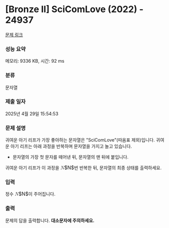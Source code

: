 # [Bronze II] SciComLove (2022) - 24937 

[문제 링크](https://www.acmicpc.net/problem/24937) 

### 성능 요약

메모리: 9336 KB, 시간: 92 ms

### 분류

문자열

### 제출 일자

2025년 4월 29일 15:54:53

### 문제 설명

<p>귀여운 아기 리프가 가장 좋아하는 문자열은 "SciComLove"(따옴표 제외)입니다. 귀여운 아기 리프는 아래 과정을 반복하며 문자열을 가지고 놀고 있습니다.</p>

<ul>
	<li>문자열의 가장 첫 문자를 떼어낸 뒤, 문자열의 맨 뒤에 붙입니다.</li>
</ul>

<p>귀여운 아기 리프가 이 과정을 <mjx-container class="MathJax" jax="CHTML" style="font-size: 109%; position: relative;"><mjx-math class="MJX-TEX" aria-hidden="true"><mjx-mi class="mjx-i"><mjx-c class="mjx-c1D441 TEX-I"></mjx-c></mjx-mi></mjx-math><mjx-assistive-mml unselectable="on" display="inline"><math xmlns="http://www.w3.org/1998/Math/MathML"><mi>N</mi></math></mjx-assistive-mml><span aria-hidden="true" class="no-mathjax mjx-copytext">$N$</span></mjx-container>번 반복한 뒤, 문자열의 최종 상태를 출력하세요.</p>

### 입력 

 <p>정수 <mjx-container class="MathJax" jax="CHTML" style="font-size: 109%; position: relative;"><mjx-math class="MJX-TEX" aria-hidden="true"><mjx-mi class="mjx-i"><mjx-c class="mjx-c1D441 TEX-I"></mjx-c></mjx-mi></mjx-math><mjx-assistive-mml unselectable="on" display="inline"><math xmlns="http://www.w3.org/1998/Math/MathML"><mi>N</mi></math></mjx-assistive-mml><span aria-hidden="true" class="no-mathjax mjx-copytext">$N$</span></mjx-container>이 주어집니다.</p>

### 출력 

 <p>문제의 답을 출력합니다. <strong>대소문자에 주의하세요.</strong></p>

